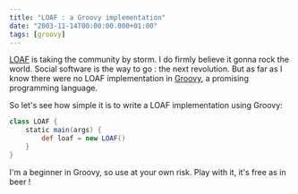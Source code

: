 ```yaml
---
title: "LOAF : a Groovy implementation"
date: "2003-11-14T00:00:00.000+01:00"
tags: [groovy]
---
```


[LOAF](http://postneo.com/postwiki/moin.cgi/LoafHome) is taking the community by storm. I do firmly believe it gonna rock the world. Social software is the way to go : the next revolution. But as far as I know there were no LOAF implementation in [Groovy](http://groovy-lang.org), a promising programming language.

So let's see how simple it is to write a LOAF implementation using Groovy:

```groovy
class LOAF {
    static main(args) {
        def loaf = new LOAF()
    }
}
```

I'm a beginner in Groovy, so use at your own risk. Play with it, it's free as in beer !